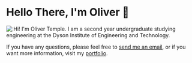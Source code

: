 # Hello There, I'm Oliver 👋

<img align="left" src="https://github-readme-stats.vercel.app/api?username=olivertemple&show_icons=true&hide_border=true&&count_private=true&title_color=2E4359&icon_color=F05454&text_color=222831"/>
Hi! I'm Oliver Temple. I am a second year undergraduate studying engineering at the Dyson Institute of Engineering and Technology.

If you have any questions, please feel free to [send me an email](mailto:oliver.temple.dev@gmail.com), or if you want more information, visit my [portfolio](https://olivertemple.dev).

<br>

<br>

<!-- <img src="https://github-readme-stats.vercel.app/api/top-langs/?username=olivertemple"> -->


<!--<img src="https://github-readme-stats.vercel.app/api/wakatime?username=olivertemple">-->



